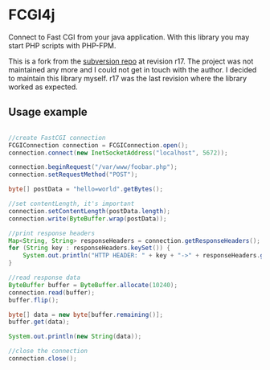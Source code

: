 # FCGI4j

Connect to Fast CGI from your java application. With this library you may start PHP scripts with PHP-FPM. 

This is a fork from the [subversion repo][google] at revision r17. The project was not maintained any more and I could not get in
touch with the author. I decided to maintain this library myself. r17 was the last revision where the library worked
as expected.

## Usage example

```java

//create FastCGI connection
FCGIConnection connection = FCGIConnection.open();
connection.connect(new InetSocketAddress("localhost", 5672));

connection.beginRequest("/var/www/foobar.php");
connection.setRequestMethod("POST");

byte[] postData = "hello=world".getBytes();

//set contentLength, it's important
connection.setContentLength(postData.length);
connection.write(ByteBuffer.wrap(postData));

//print response headers
Map<String, String> responseHeaders = connection.getResponseHeaders();
for (String key : responseHeaders.keySet()) {
    System.out.println("HTTP HEADER: " + key + "->" + responseHeaders.get(key));
}

//read response data
ByteBuffer buffer = ByteBuffer.allocate(10240);
connection.read(buffer);
buffer.flip();

byte[] data = new byte[buffer.remaining()];
buffer.get(data);

System.out.println(new String(data));

//close the connection
connection.close();

```


[google]:https://code.google.com/p/fcgi4j/

